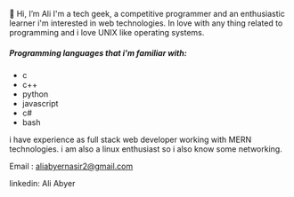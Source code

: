 👋 Hi, I’m Ali
I'm a tech geek, a competitive programmer and an enthusiastic learner 
i'm interested in web technologies.
In love with any thing related to programming and i love UNIX like operating systems.

##### Programming languages that i'm familiar with:
- c
- c++
- python
- javascript
- c#
- bash

i have experience as full stack web developer working with MERN technologies.
i am also a linux enthusiast so i also know some networking.

Email :
aliabyernasir2@gmail.com

linkedin:
Ali Abyer

<!---
AbyerAli/AbyerAli is a ✨ special ✨ repository because its `README.md` (this file) appears on your GitHub profile.
You can click the Preview link to take a look at your changes.
--->
